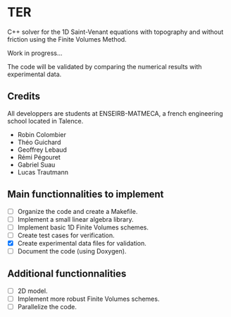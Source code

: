 # TER

C++ solver for the 1D Saint-Venant equations with topography and without friction using the Finite Volumes Method. 

Work in progress...

The code will be validated by comparing the numerical results with experimental data.

## Credits

All developpers are students at ENSEIRB-MATMECA, a french engineering school located in Talence.

* Robin Colombier
* Théo Guichard
* Geoffrey Lebaud
* Rémi Pégouret
* Gabriel Suau
* Lucas Trautmann

## Main functionnalities to implement
- [ ] Organize the code and create a Makefile.
- [ ] Implement a small linear algebra library.
- [ ] Implement basic 1D Finite Volumes schemes.
- [ ] Create test cases for verification.
- [x] Create experimental data files for validation.
- [ ] Document the code (using Doxygen).

## Additional functionnalities
- [ ] 2D model.
- [ ] Implement more robust Finite Volumes schemes.
- [ ] Parallelize the code.
